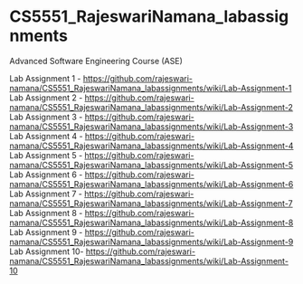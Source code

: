 # CS5551_RajeswariNamana_labassignments
Advanced Software Engineering Course (ASE)

Lab Assignment 1 - https://github.com/rajeswari-namana/CS5551_RajeswariNamana_labassignments/wiki/Lab-Assignment-1
Lab Assignment 2 - https://github.com/rajeswari-namana/CS5551_RajeswariNamana_labassignments/wiki/Lab-Assignment-2
Lab Assignment 3 - https://github.com/rajeswari-namana/CS5551_RajeswariNamana_labassignments/wiki/Lab-Assignment-3
Lab Assignment 4 - https://github.com/rajeswari-namana/CS5551_RajeswariNamana_labassignments/wiki/Lab-Assignment-4
Lab Assignment 5 - https://github.com/rajeswari-namana/CS5551_RajeswariNamana_labassignments/wiki/Lab-Assignment-5
Lab Assignment 6 - https://github.com/rajeswari-namana/CS5551_RajeswariNamana_labassignments/wiki/Lab-Assignment-6
Lab Assignment 7 - https://github.com/rajeswari-namana/CS5551_RajeswariNamana_labassignments/wiki/Lab-Assignment-7
Lab Assignment 8 - https://github.com/rajeswari-namana/CS5551_RajeswariNamana_labassignments/wiki/Lab-Assignment-8
Lab Assignment 9 - https://github.com/rajeswari-namana/CS5551_RajeswariNamana_labassignments/wiki/Lab-Assignment-9
Lab Assignment 10- https://github.com/rajeswari-namana/CS5551_RajeswariNamana_labassignments/wiki/Lab-Assignment-10
